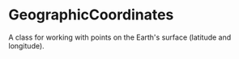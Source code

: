 # GeographicCoordinates
A class for working with points on the Earth's surface (latitude and longitude).
